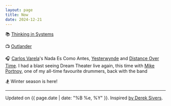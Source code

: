 ```yaml
---
layout: page
title: Now
date: 2024-12-21
---
```


📚 [Thinking in Systems](https://www.chelseagreen.com/product/thinking-in-systems/)

📺 [Outlander](https://en.wikipedia.org/wiki/Outlander_(TV_series))

🎧 [Carlos Varela](https://en.wikipedia.org/wiki/Carlos_Varela_(singer-songwriter))'s Nada Es Como Antes, [Yesterwynde](https://en.wikipedia.org/wiki/Yesterwynde) and [Distance Over Time](https://en.wikipedia.org/wiki/Distance_Over_Time). I had a blast seeing Dream Theater live again, this time with [Mike Portnoy](https://en.wikipedia.org/wiki/Mike_Portnoy), one of my all-time favourite drummers, back with the band

🏂 Winter season is here!

---

Updated on {{ page.date | date: "%B %e, %Y" }}. Inspired [by Derek Sivers](https://nownownow.com/about).
